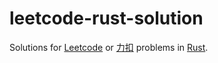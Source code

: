 # leetcode-rust-solution

Solutions for [Leetcode](https://leetcode.com/) or [力扣](https://leetcode-cn.com/) problems in [Rust](https://www.rust-lang.org/).
